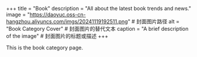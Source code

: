 +++
title = "Book"
description = "All about the latest book trends and news."
image = "https://daoyuc.oss-cn-hangzhou.aliyuncs.com/imgs/20241119192511.png" # 封面图片路径
alt = "Book Category Cover" # 封面图片的替代文本
caption = "A brief description of the image" # 封面图片的标题或描述
+++

This is the book category page.
